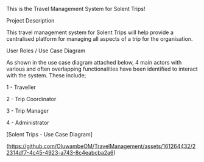 This is the Travel Management System for Solent Trips!

Project Description

This travel management system for Solent Trips will help provide a centralised platform for managing all aspects of a trip for the organisation. 

User Roles / Use Case Diagram

As shown in the use case diagram attached below, 4 main actors with various and often overlapping functionalities have been identified to interact with the system. 
These include;

1 - Traveller

2 - Trip Coordinator

3 - Trip Manager

4 - Administrator

[Solent Trips - Use Case Diagram]

(https://github.com/OluwambeOM/TravelManagement/assets/161264432/22314df7-4c45-4923-a743-8c4eabcba2a6)
